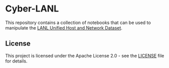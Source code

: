 # Cyber-LANL

This repository contains a collection of notebooks that can be used to
manipulate the [LANL Unified Host and Network Dataset](https://csr.lanl.gov/data/2017.html).


## License
This project is licensed under the Apache License 2.0 - see 
the [LICENSE](./LICENSE) file for details.
